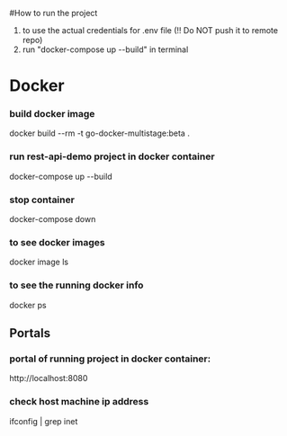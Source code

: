 #How to run the project
1. to use the actual credentials for .env file (!! Do NOT push it to remote repo)
2. run "docker-compose up --build" in terminal

# Docker

### build docker image
docker build --rm -t go-docker-multistage:beta .

### run rest-api-demo project in docker container
docker-compose up --build

### stop container
docker-compose down

### to see docker images
docker image ls

### to see the running docker info
docker ps

## Portals
### portal of running project in docker container:
http://localhost:8080

### check host machine ip address
ifconfig | grep inet
